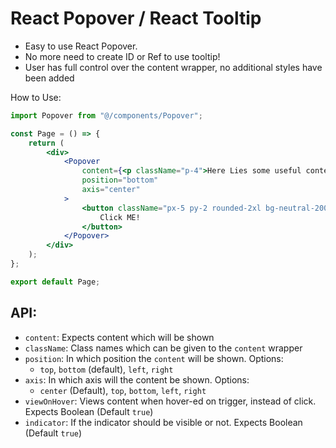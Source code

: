 # React Popover / React Tooltip

-   Easy to use React Popover.
-   No more need to create ID or Ref to use tooltip!
-   User has full control over the content wrapper, no additional styles have been added

How to Use:

```jsx
import Popover from "@/components/Popover";

const Page = () => {
    return (
        <div>
            <Popover
                content={<p className="p-4">Here Lies some useful content</p>}
                position="bottom"
                axis="center"
            >
                <button className="px-5 py-2 rounded-2xl bg-neutral-200 cursor-pointer">
                    Click ME!
                </button>
            </Popover>
        </div>
    );
};

export default Page;
```

## API:

-   `content`: Expects content which will be shown
-   `className`: Class names which can be given to the `content` wrapper
-   `position`: In which position the `content` will be shown. Options:
    -   `top`, `bottom` (default), `left`, `right`
-   `axis`: In which axis will the content be shown. Options:
    -   `center` (Default), `top`, `bottom`, `left`, `right`
-   `viewOnHover`: Views content when hover-ed on trigger, instead of click. Expects Boolean (Default `true`)
-   `indicator`: If the indicator should be visible or not. Expects Boolean (Default `true`)
